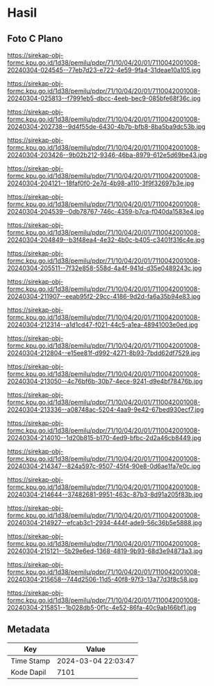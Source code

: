 # Hasil

## Foto C Plano

https://sirekap-obj-formc.kpu.go.id/1d38/pemilu/pdpr/71/10/04/20/01/7110042001008-20240304-024545--77eb7d23-e722-4e59-9fa4-31deae10a105.jpg

https://sirekap-obj-formc.kpu.go.id/1d38/pemilu/pdpr/71/10/04/20/01/7110042001008-20240304-025813--f7991eb5-dbcc-4eeb-bec9-085bfe68f36c.jpg

https://sirekap-obj-formc.kpu.go.id/1d38/pemilu/pdpr/71/10/04/20/01/7110042001008-20240304-202738--9d4f55de-6430-4b7b-bfb8-8ba5ba9dc53b.jpg

https://sirekap-obj-formc.kpu.go.id/1d38/pemilu/pdpr/71/10/04/20/01/7110042001008-20240304-203426--9b02b212-9346-46ba-8979-612e5d69be43.jpg

https://sirekap-obj-formc.kpu.go.id/1d38/pemilu/pdpr/71/10/04/20/01/7110042001008-20240304-204121--18faf0f0-2e7d-4b98-a110-3f9f32697b3e.jpg

https://sirekap-obj-formc.kpu.go.id/1d38/pemilu/pdpr/71/10/04/20/01/7110042001008-20240304-204539--0db78767-746c-4359-b7ca-f040da1583e4.jpg

https://sirekap-obj-formc.kpu.go.id/1d38/pemilu/pdpr/71/10/04/20/01/7110042001008-20240304-204849--b3f48ea4-4e32-4b0c-b405-c3401f316c4e.jpg

https://sirekap-obj-formc.kpu.go.id/1d38/pemilu/pdpr/71/10/04/20/01/7110042001008-20240304-205511--7f32e858-558d-4a4f-941d-d35e0489243c.jpg

https://sirekap-obj-formc.kpu.go.id/1d38/pemilu/pdpr/71/10/04/20/01/7110042001008-20240304-211907--eeab95f2-29cc-4186-9d2d-fa6a35b94e83.jpg

https://sirekap-obj-formc.kpu.go.id/1d38/pemilu/pdpr/71/10/04/20/01/7110042001008-20240304-212314--a1d1cd47-f021-44c5-a1ea-48941003e0ed.jpg

https://sirekap-obj-formc.kpu.go.id/1d38/pemilu/pdpr/71/10/04/20/01/7110042001008-20240304-212804--e15ee81f-d992-4271-8b93-7bdd62df7529.jpg

https://sirekap-obj-formc.kpu.go.id/1d38/pemilu/pdpr/71/10/04/20/01/7110042001008-20240304-213050--4c76bf6b-30b7-4ece-9241-d9e4bf78476b.jpg

https://sirekap-obj-formc.kpu.go.id/1d38/pemilu/pdpr/71/10/04/20/01/7110042001008-20240304-213336--a08748ac-5204-4aa9-9e42-67bed930ecf7.jpg

https://sirekap-obj-formc.kpu.go.id/1d38/pemilu/pdpr/71/10/04/20/01/7110042001008-20240304-214010--1d20b815-b170-4ed9-bfbc-2d2a46cb8449.jpg

https://sirekap-obj-formc.kpu.go.id/1d38/pemilu/pdpr/71/10/04/20/01/7110042001008-20240304-214347--824a597c-9507-45f4-90e8-0d6ae1fa7e0c.jpg

https://sirekap-obj-formc.kpu.go.id/1d38/pemilu/pdpr/71/10/04/20/01/7110042001008-20240304-214644--37482681-9951-463c-87b3-8d91a205f83b.jpg

https://sirekap-obj-formc.kpu.go.id/1d38/pemilu/pdpr/71/10/04/20/01/7110042001008-20240304-214927--efcab3c1-2934-444f-ade9-56c36b5e5888.jpg

https://sirekap-obj-formc.kpu.go.id/1d38/pemilu/pdpr/71/10/04/20/01/7110042001008-20240304-215121--5b29e6ed-1368-4819-9b93-68d3e94873a3.jpg

https://sirekap-obj-formc.kpu.go.id/1d38/pemilu/pdpr/71/10/04/20/01/7110042001008-20240304-215658--744d2506-11d5-40f8-97f3-13a77d3f8c58.jpg

https://sirekap-obj-formc.kpu.go.id/1d38/pemilu/pdpr/71/10/04/20/01/7110042001008-20240304-215851--1b028db5-0f1c-4e52-86fa-40c9ab166bf1.jpg


## Metadata

| Key        | Value               |
| ---------- | ------------------- |
| Time Stamp | 2024-03-04 22:03:47 |
| Kode Dapil | 7101                |



